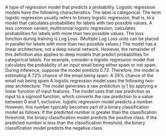 A type of regression model that predicts a probability. Logistic regression models have the following characteristics:
The label is categorical. The term logistic regression usually refers to binary logistic regression, that is, to a model that calculates probabilities for labels with two possible values. A less common variant, multinomial logistic regression, calculates probabilities for labels with more than two possible values.
The loss function during training is Log Loss. (Multiple Log Loss units can be placed in parallel for labels with more than two possible values.)
The model has a linear architecture, not a deep neural network. However, the remainder of this definition also applies to deep models that predict probabilities for categorical labels.
For example, consider a logistic regression model that calculates the probability of an input email being either spam or not spam. 
During inference, suppose the model predicts 0.72. Therefore, the model is estimating
A 72% chance of the email being spam.
A 28% chance of the email not being spam
A logistic regression model uses the following two-step architecture:
The model generates a raw prediction (y') by applying a linear function of input features.
The model uses that raw prediction as input to a sigmoid function, which converts the raw prediction to a value between 0 and 1, exclusive.
logistic regression model predicts a number. However, this number typically becomes part of a binary classification model as follows:
If the predicted number is greater than the classification threshold, the binary classification model predicts the positive class.
If the predicted number is less than the classification threshold, the binary classification model predicts the negative class.
